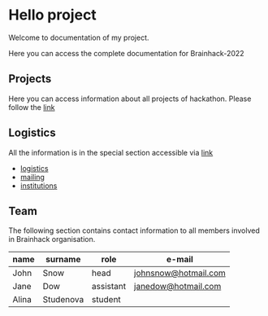 # Hello project

Welcome to documentation of my project.

Here you can access the complete documentation for Brainhack-2022

## Projects

Here you can access information about all projects of hackathon. 
Please follow the [link](projects.md)

## Logistics

All the information is in the special section accessible via [link](logistics.md)

- [logistics](logistics.md)
- [mailing](mailing.md)
- [institutions](institutions.md)

## Team

The following section contains contact information to all members involved in Brainhack organisation.

| name  | surname   | role      | e-mail               |
|-------|-----------|-----------|----------------------|
| John  | Snow      | head      | johnsnow@hotmail.com |
| Jane  | Dow       | assistant | janedow@hotmail.com  |
| Alina | Studenova | student   |                      |